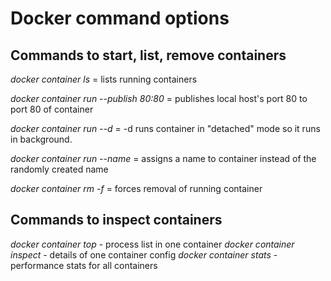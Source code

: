 # Docker command options 

## Commands to start, list, remove containers

*docker container ls* = lists running containers 

*docker container run --publish 80:80* = publishes local host's port 80 to port 80 of container 

*docker container run --d* = -d runs container in "detached" mode so it runs in background. 

*docker container run --name* = assigns a name to container instead of the randomly created name 

*docker container rm -f* = forces removal of running container 


## Commands to inspect containers 

*docker container top* - process list in one container
*docker container inspect* - details of one container config 
*docker container stats* - performance stats for all containers